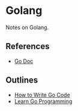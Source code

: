 # Golang

Notes on Golang.

## References

* [Go Doc](https://golang.google.cn/doc/)

## Outlines

* [How to Write Go Code](./Notes/How-to-Write-Go-Code.md)
* [Learn Go Programming](./Notes/Learn-Go-Programming.md)
